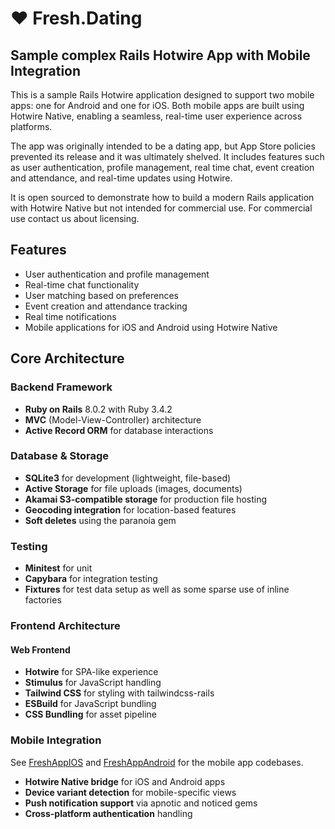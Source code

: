 # ❤️ Fresh.Dating

## Sample complex Rails Hotwire App with Mobile Integration

This is a sample Rails Hotwire application designed to support two mobile apps: one for Android and one for iOS. Both mobile apps are built using Hotwire Native, enabling a seamless, real-time user experience across platforms.

The app was originally intended to be a dating app, but App Store policies prevented its release and it was ultimately shelved. It includes features such as user authentication, profile management, real time chat, event creation and attendance, and real-time updates using Hotwire.

It is open sourced to demonstrate how to build a modern Rails application with Hotwire Native but not intended for commercial use. For commercial use contact us about licensing.

## Features

- User authentication and profile management
- Real-time chat functionality
- User matching based on preferences
- Event creation and attendance tracking
- Real time notifications
- Mobile applications for iOS and Android using Hotwire Native

## Core Architecture

### Backend Framework

- **Ruby on Rails** 8.0.2 with Ruby 3.4.2
- **MVC** (Model-View-Controller) architecture
- **Active Record ORM** for database interactions

### Database & Storage

- **SQLite3** for development (lightweight, file-based)
- **Active Storage** for file uploads (images, documents)
- **Akamai S3-compatible storage** for production file hosting
- **Geocoding integration** for location-based features
- **Soft deletes** using the paranoia gem

### Testing

- **Minitest** for unit
- **Capybara** for integration testing
- **Fixtures** for test data setup as well as some sparse use of inline factories

### Frontend Architecture

#### Web Frontend

- **Hotwire** for SPA-like experience
- **Stimulus** for JavaScript handling
- **Tailwind CSS** for styling with tailwindcss-rails
- **ESBuild** for JavaScript bundling
- **CSS Bundling** for asset pipeline

### Mobile Integration

See [FreshAppIOS](https://github.com/garyharan/FreshAppIOS) and [FreshAppAndroid](https://github.com/garyharan/FreshAppAndroid) for the mobile app codebases.

- **Hotwire Native bridge** for iOS and Android apps
- **Device variant detection** for mobile-specific views
- **Push notification support** via apnotic and noticed gems
- **Cross-platform authentication** handling
